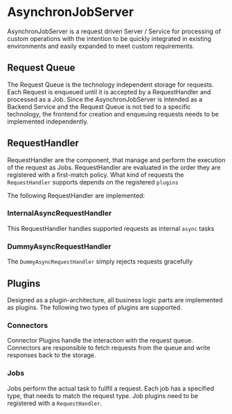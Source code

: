 # AsynchronJobServer
AsynchronJobServer is a request driven Server / Service for processing of custom operations with the intention to be quickly integrated in existing environments and easily expanded to meet custom requirements.

## Request Queue
The Request Queue is the technology independent storage for requests. Each Request is enqueued until it is accepted by a RequestHandler and processed as a Job. Since the AsynchronJobServer is intended as a Backend Service and the Request Queue is not tied to a specific technology, the frontend for creation and enqueuing requests needs to be implemented independently.

## RequestHandler
RequestHandler are the component, that manage and perform the execution of the request as Jobs. RequestHandler are evaluated in the order they are registered with a first-match policy.
What kind of requests the `RequestHandler` supports depends on the registered `plugins`

The following RequestHandler are implemented:

### InternalAsyncRequestHandler
This RequestHandler handles supported requests as internal `async` tasks

### DummyAsyncRequestHandler
The `DummyAsyncRequestHandler` simply rejects requests gracefully


## Plugins
Designed as a plugin-architecture, all business logic parts are implemented as plugins. The following two types of plugins are supported.
### Connectors
Connector Plugins handle the interaction with the request queue. Connectors are responsible to fetch requests from the queue and write responses back to the storage. 

### Jobs
Jobs perform the actual task to fullfil a request. Each job has a specified type, that needs to match the request type. Job plugins need to be registered with a `RequestHandler`. 
